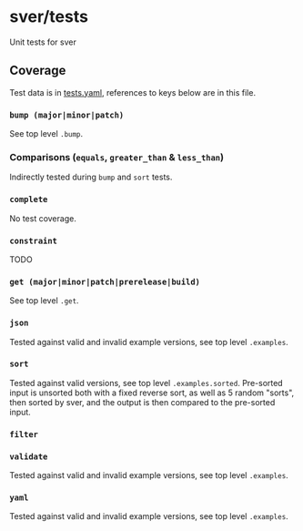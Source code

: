 # sver/tests
Unit tests for sver

## Coverage
Test data is in [tests.yaml](tests.yaml), references to keys below are in this file.

### `bump (major|minor|patch)`
See top level `.bump`.

### Comparisons (`equals`, `greater_than` & `less_than`)
Indirectly tested during `bump` and `sort` tests.

### `complete`
No test coverage.

### `constraint`
TODO

### `get (major|minor|patch|prerelease|build)`
See top level `.get`.

### `json` 
Tested against valid and invalid example versions, see top level `.examples`.

### `sort`
Tested against valid versions, see top level `.examples.sorted`. Pre-sorted
input is unsorted both with a fixed reverse sort, as well as 5 random "sorts",
then sorted by sver, and the output is then compared to the pre-sorted input.

### `filter`

### `validate`
Tested against valid and invalid example versions, see top level `.examples`.

### `yaml` 
Tested against valid and invalid example versions, see top level `.examples`.



